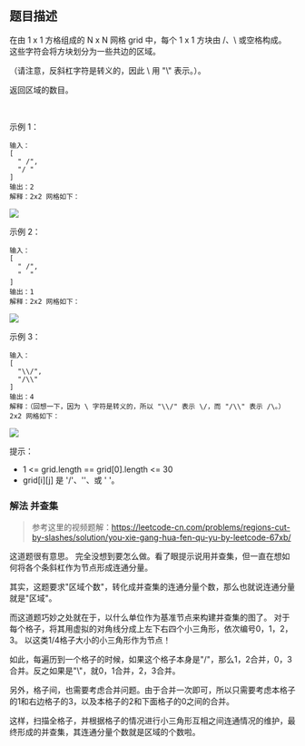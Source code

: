 ## 题目描述
在由 1 x 1 方格组成的 N x N 网格 grid 中，每个 1 x 1 方块由 /、\ 或空格构成。
这些字符会将方块划分为一些共边的区域。

（请注意，反斜杠字符是转义的，因此 \ 用 "\\" 表示。）。

返回区域的数目。

 

示例 1：
```
输入：
[
  " /",
  "/ "
]
输出：2
解释：2x2 网格如下：
```
![](https://assets.leetcode-cn.com/aliyun-lc-upload/uploads/2018/12/15/1.png)

示例 2：
```
输入：
[
  " /",
  "  "
]
输出：1
解释：2x2 网格如下：
```
![](https://assets.leetcode-cn.com/aliyun-lc-upload/uploads/2018/12/15/2.png)

示例 3：
```
输入：
[
  "\\/",
  "/\\"
]
输出：4
解释：（回想一下，因为 \ 字符是转义的，所以 "\\/" 表示 \/，而 "/\\" 表示 /\。）
2x2 网格如下：
```
![](https://assets.leetcode-cn.com/aliyun-lc-upload/uploads/2018/12/15/3.png)

提示：
- 1 <= grid.length == grid[0].length <= 30
- grid[i][j] 是 '/'、'\'、或 ' '。

### 解法 并查集
>参考这里的视频题解：https://leetcode-cn.com/problems/regions-cut-by-slashes/solution/you-xie-gang-hua-fen-qu-yu-by-leetcode-67xb/

这道题很有意思。
完全没想到要怎么做。看了眼提示说用并查集，但一直在想如何将各个条斜杠作为节点形成连通分量。

其实，这题要求"区域个数"，转化成并查集的连通分量个数，那么也就说连通分量就是"区域"。

而这道题巧妙之处就在于，以什么单位作为基准节点来构建并查集的图了。
对于每个格子，将其用虚拟的对角线分成上左下右四个小三角形，依次编号0，1，2，3。
以这类1/4格子大小的小三角形作为节点！

如此，每遍历到一个格子的时候，如果这个格子本身是"/"，那么1，2合并，0，3合并。反之如果是"\\"，就0，1合并，2，3合并。

另外，格子间，也需要考虑合并问题。由于合并一次即可，所以只需要考虑本格子的1和右边格子的3，以及本格子的2和下面格子的0之间的合并。

这样，扫描全格子，并根据格子的情况进行小三角形互相之间连通情况的维护，最终形成的并查集，其连通分量个数就是区域的个数啦。